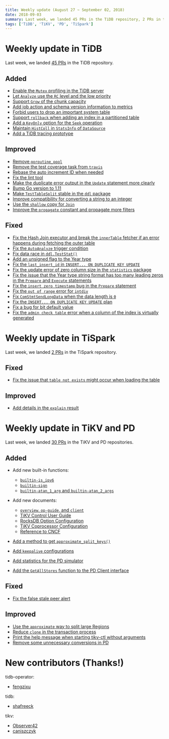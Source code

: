 ```yaml
---
title: Weekly update (August 27 ~ September 02, 2018)
date: 2018-09-03
summary: Last week, we landed 45 PRs in the TiDB repository, 2 PRs in the TiSpark repository, and 30 PRs in the TiKV and PD repositories.
tags: ['TiDB', 'TiKV', 'PD', 'TiSpark']
---
```


# Weekly update in TiDB

Last week, we landed [45 PRs](https://github.com/pingcap/tidb/pulls?utf8=%E2%9C%93&q=is%3Apr+is%3Amerged+merged%3A2018-08-27..2018-09-02+) in the TiDB repository.

## Added

* [Enable the `Mutex` profiling in the TiDB server](https://github.com/pingcap/tidb/pull/7510)
* [Let `Analyze` use the `RC` level and the low priority](https://github.com/pingcap/tidb/pull/7496)
* [Support `Grow` of the chunk capacity](https://github.com/pingcap/tidb/pull/7473)
* [Add job action and schema version information to metrics](https://github.com/pingcap/tidb/pull/7472)
* [Forbid users to drop an important system table](https://github.com/pingcap/tidb/pull/7471)
* [Support `rollback` when adding an index in a partitioned table](https://github.com/pingcap/tidb/pull/7437)
* [Add a `KeyOnly` option for the `Seek` operation](https://github.com/pingcap/tidb/pull/7419)
* [Maintain `HistColl` in `StatsInfo` of `DataSource`](https://github.com/pingcap/tidb/pull/7385)
* [Add a TiDB tracing prototype](https://github.com/pingcap/tidb/pull/7016)

## Improved

* [Remove `goroutine_pool`](https://github.com/pingcap/tidb/pull/7564)
* [Remove the test coverage task from `travis`](https://github.com/pingcap/tidb/pull/7533)
* [Rebase the auto increment ID when needed](https://github.com/pingcap/tidb/pull/7515)
* [Fix the lint tool](https://github.com/pingcap/tidb/pull/7503)
* [Make the duplicate error output in the `Update` statement more clearly](https://github.com/pingcap/tidb/pull/7495)
* [Bump Go version to 1.11](https://github.com/pingcap/tidb/pull/7491)
* [Make `TestTableSplit` stable in the `ddl` package](https://github.com/pingcap/tidb/pull/7487)
* [Improve compatibility for converting a string to an integer](https://github.com/pingcap/tidb/pull/7483)
* [Use the `shallow` copy for `Join`](https://github.com/pingcap/tidb/pull/7433)
* [Improve the `propagate` constant and propagate more filters](https://github.com/pingcap/tidb/pull/7276)

## Fixed

* [Fix the Hash Join executor and break the `innerTable` fetcher if an error happens during fetching the outer table](https://github.com/pingcap/tidb/pull/7554)
* [Fix the `AutoAnalyze` trigger condition](https://github.com/pingcap/tidb/pull/7550)
* [Fix data race in `ddl.TestStat()`](https://github.com/pingcap/tidb/pull/7548)
* [Add an unsigned flag to the Year type](https://github.com/pingcap/tidb/pull/7542)
* [Fix the `last_insert_id` in `INSERT... ON DUPLICATE KEY UPDATE`](https://github.com/pingcap/tidb/pull/7534)
* [Fix the update error of zero column size in the `statistics` package](https://github.com/pingcap/tidb/pull/7530)
* [Fix the issue that the Year type string format has too many leading zeros in the `Prepare` and `Execute` statements](https://github.com/pingcap/tidb/pull/7525)
* [Fix the `insert zero timestamp` bug in the `Prepare` statement](https://github.com/pingcap/tidb/pull/7506) 
* [Fix the `out of range` error for `intdiv`](https://github.com/pingcap/tidb/pull/7492)
* [Fix `ComStmtSendLongData` when the data length is `0`](https://github.com/pingcap/tidb/pull/7485)
* [Fix the `INSERT... ON DUPLICATE KEY UPDATE` plan](https://github.com/pingcap/tidb/pull/7406)
* [Fix a bug for bit default value](https://github.com/pingcap/tidb/pull/7249)
* [Fix the `admin check table` error when a column of the index is virtually generated](https://github.com/pingcap/tidb/pull/6817)

# Weekly update in TiSpark

Last week, we landed [2 PRs](https://github.com/pingcap/tispark/pulls?utf8=%E2%9C%93&q=is%3Apr+is%3Amerged+merged%3A2018-08-27..2018-09-02+) in the TiSpark repository.

## Fixed

- [Fix the issue that `table not exists` might occur when loading the table](https://github.com/pingcap/tispark/pull/430)

## Improved

- [Add details in the `explain` result](https://github.com/pingcap/tispark/pull/428)

# Weekly update in TiKV and PD

Last week, we landed [30 PRs](https://github.com/search?utf8=%E2%9C%93&q=repo%3Atikv%2Ftikv+repo%3Apingcap%2Fpd+is%3Apr+is%3Amerged+merged%3A2018-08-27..2018-09-02&type=Issues) in the TiKV and PD repositories.

## Added

- Add new built-in functions:

    - [`builtin-is_ipv6`](https://github.com/tikv/tikv/pull/3479)
    - [`builtin-sign`](https://github.com/tikv/tikv/pull/3518)
    - [`builtin-atan_1_arg` and `builtin-atan_2_args`](https://github.com/tikv/tikv/pull/3520)

- Add new documents:
    
    - [`overview`, `op-guide`, and `client`](https://github.com/tikv/tikv/pull/3494)
    - [TiKV Control User Guide](https://github.com/tikv/tikv/pull/3502)
    - [RocksDB Option Configuration](https://github.com/tikv/tikv/pull/3526)
    - [TiKV Coprocessor Configuration](https://github.com/tikv/tikv/pull/3535)
    - [Reference to CNCF](https://github.com/tikv/tikv/pull/3541)

- [Add a method to get `approximate_split_keys()`](https://github.com/tikv/tikv/pull/3506)
- [Add `keepalive` configurations](https://github.com/tikv/tikv/pull/3533/files)
- [Add statistics for the PD simulator](https://github.com/pingcap/pd/pull/1218)
- [Add the `GetAllStores` function to the PD Client interface](https://github.com/pingcap/pd/pull/1228)

## Fixed

- [Fix the false stale peer alert](https://github.com/tikv/tikv/pull/3483) 

## Improved

- [Use the `approximate` way to split large Regions](https://github.com/tikv/tikv/pull/3511)
- [Reduce `clone` in the transaction process](https://github.com/tikv/tikv/pull/3530)
- [Print the help message when starting tikv-ctl without arguments](https://github.com/tikv/tikv/pull/3531)
- [Remove some unnecessary conversions in PD](https://github.com/pingcap/pd/pull/1229)

# New contributors (Thanks!)

tidb-operator:

- [fengzixu](https://github.com/fengzixu)

tidb:

- [shafreeck](https://github.com/shafreeck)

tikv:

- [Observer42](https://github.com/Observer42)
- [caniszczyk](https://github.com/caniszczyk)